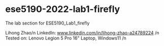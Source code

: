 # ese5190-2022-lab1-firefly
The lab section for ESE5190_Lab1_firefly

 Lihong Zhao/n
 LinkedIn: www.linkedin.com/in/lihong-zhao-a24789224
 /n
 Tested on: Lenovo Legion 5 Pro 16" Laptop, Windows11 /n
